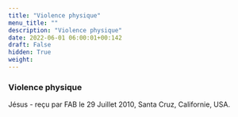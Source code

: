 ```yaml
---
title: "Violence physique"
menu_title: ""
description: "Violence physique"
date: 2022-06-01 06:00:01+00:142
draft: False
hidden: True
weight:
---
```

### Violence physique

Jésus - reçu par FAB le 29 Juillet 2010, Santa Cruz, Californie, USA.



